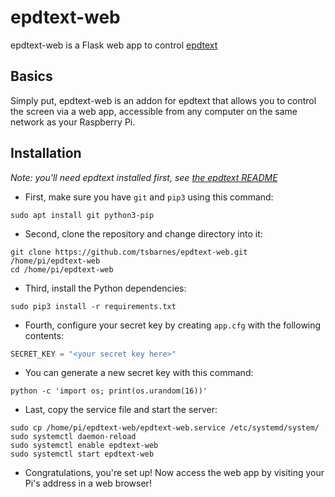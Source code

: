 # epdtext-web

epdtext-web is a Flask web app to control [epdtext](https://github.com/tsbarnes/epdtext)

## Basics

Simply put, epdtext-web is an addon for epdtext that allows you to control the screen via a web app, accessible
from any computer on the same network as your Raspberry Pi.

## Installation

*Note: you'll need epdtext installed first, see
[the epdtext README](https://github.com/tsbarnes/epdtext/blob/main/README.md)*

* First, make sure you have `git` and `pip3` using this command:

```shell
sudo apt install git python3-pip
```

* Second, clone the repository and change directory into it:

```shell
git clone https://github.com/tsbarnes/epdtext-web.git /home/pi/epdtext-web
cd /home/pi/epdtext-web
```

* Third, install the Python dependencies:

```shell
sudo pip3 install -r requirements.txt
```

* Fourth, configure your secret key by creating `app.cfg` with the following contents:

```python
SECRET_KEY = "<your secret key here>"
```

* You can generate a new secret key with this command:

```shell
python -c 'import os; print(os.urandom(16))'
```

* Last, copy the service file and start the server:

```shell
sudo cp /home/pi/epdtext-web/epdtext-web.service /etc/systemd/system/
sudo systemctl daemon-reload
sudo systemctl enable epdtext-web
sudo systemctl start epdtext-web
```

* Congratulations, you're set up! Now access the web app by visiting your Pi's address in a web browser!
